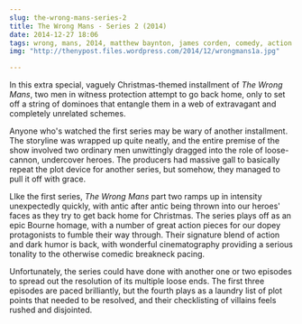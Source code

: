 ```yaml
---
slug: the-wrong-mans-series-2
title: The Wrong Mans - Series 2 (2014)
date: 2014-12-27 18:06 
tags: wrong, mans, 2014, matthew baynton, james corden, comedy, action
img: "http://thenypost.files.wordpress.com/2014/12/wrongmans1a.jpg"

---
```


In this extra special, vaguely Christmas-themed installment of _The Wrong Mans_, two men in witness protection attempt to go back home, only to set off a string of dominoes that entangle them in a web of extravagant and completely unrelated schemes. 

Anyone who's watched the first series may be wary of another installment. The storyline was wrapped up quite neatly, and the entire premise of the show involved two ordinary men unwittingly dragged into the role of loose-cannon, undercover heroes. The producers had massive gall to basically repeat the plot device for another series, but somehow, they managed to pull it off with grace.

LIke the first series, _The Wrong Mans_ part two ramps up in intensity unexpectedly quickly, with antic after antic being thrown into our heroes' faces as they try to get back home for Christmas. The series plays off as an epic Bourne homage, with a number of great action pieces for our dopey protagonists to fumble their way through. Their signature blend of action and dark humor is back, with wonderful cinematography providing a serious tonality to the otherwise comedic breakneck pacing.

Unfortunately, the series could have done with another one or two episodes to spread out the resolution of its multiple loose ends. The first three episodes are paced brilliantly, but the fourth plays as a laundry list of plot points that needed to be resolved, and their checklisting of villains feels rushed and disjointed.